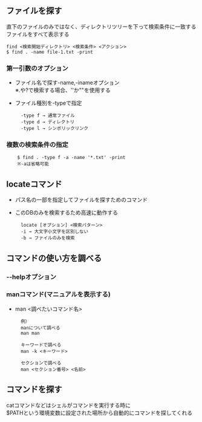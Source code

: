 ## ファイルを探す

直下のファイルのみではなく、ディレクトリツリーを下って検索条件に一致するファイルをすべて表示する

    find <検索開始ディレクトリ> <検索条件> <アクション>
    $ find . -name file-1.txt -print

### 第一引数のオプション
- ファイル名で探す-name,-inameオプション  
※.や?で検索する場合、''か""を使用する

- ファイル種別を-typeで指定

        -type f → 通常ファイル
        -type d → ディレクトリ
        -type l → シンボリックリンク

### 複数の検索条件の指定
        $ find . -type f -a -name '*.txt' -print
        ※-aは省略可能

## locateコマンド
- パス名の一部を指定してファイルを探すためのコマンド
- このDBのみを検索するため高速に動作する

        locate [オプション] <検索パターン>
        -i → 大文字小文字を区別しない
        -b → ファイルのみを検索

## コマンドの使い方を調べる

### --helpオプション

### manコマンド(マニュアルを表示する)
- man <調べたいコマンド名>

        例）
        manについて調べる
        man man
        
        キーワードで調べる
        man -k <キーワード>
        
        セクションで調べる
        man <セクション番号> <名前>


## コマンドを探す
catコマンドなどはシェルがコマンドを実行する時に  
$PATHという環境変数に設定された場所から自動的にコマンドを探してくれる

